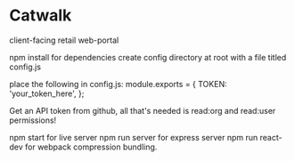 # Catwalk

client-facing retail web-portal

npm install for dependencies
create config directory at root with a file titled config.js

place the following in config.js:
module.exports = {
TOKEN: 'your_token_here',
};

Get an API token from github, all that's needed is read:org and read:user permissions!

npm start for live server
npm run server for express server
npm run react-dev for webpack compression bundling.
